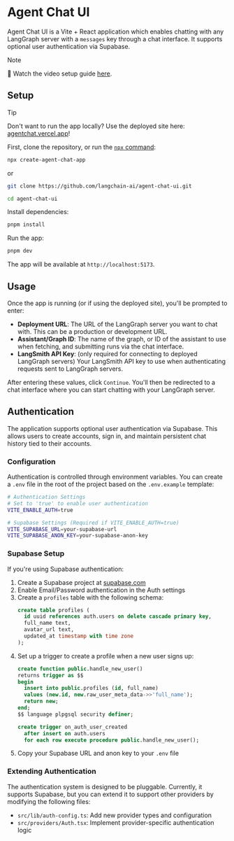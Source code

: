 # Agent Chat UI

Agent Chat UI is a Vite + React application which enables chatting with any LangGraph server with a `messages` key through a chat interface. It supports optional user authentication via Supabase.

> [!NOTE]
> 🎥 Watch the video setup guide [here](https://youtu.be/lInrwVnZ83o).

## Setup

> [!TIP]
> Don't want to run the app locally? Use the deployed site here: [agentchat.vercel.app](https://agentchat.vercel.app)!

First, clone the repository, or run the [`npx` command](https://www.npmjs.com/package/create-agent-chat-app):

```bash
npx create-agent-chat-app
```

or

```bash
git clone https://github.com/langchain-ai/agent-chat-ui.git

cd agent-chat-ui
```

Install dependencies:

```bash
pnpm install
```

Run the app:

```bash
pnpm dev
```

The app will be available at `http://localhost:5173`.

## Usage

Once the app is running (or if using the deployed site), you'll be prompted to enter:

- **Deployment URL**: The URL of the LangGraph server you want to chat with. This can be a production or development URL.
- **Assistant/Graph ID**: The name of the graph, or ID of the assistant to use when fetching, and submitting runs via the chat interface.
- **LangSmith API Key**: (only required for connecting to deployed LangGraph servers) Your LangSmith API key to use when authenticating requests sent to LangGraph servers.

After entering these values, click `Continue`. You'll then be redirected to a chat interface where you can start chatting with your LangGraph server.

## Authentication

The application supports optional user authentication via Supabase. This allows users to create accounts, sign in, and maintain persistent chat history tied to their accounts.

### Configuration

Authentication is controlled through environment variables. You can create a `.env` file in the root of the project based on the `.env.example` template:

```bash
# Authentication Settings
# Set to 'true' to enable user authentication
VITE_ENABLE_AUTH=true

# Supabase Settings (Required if VITE_ENABLE_AUTH=true)
VITE_SUPABASE_URL=your-supabase-url
VITE_SUPABASE_ANON_KEY=your-supabase-anon-key
```

### Supabase Setup

If you're using Supabase authentication:

1. Create a Supabase project at [supabase.com](https://supabase.com)
2. Enable Email/Password authentication in the Auth settings
3. Create a `profiles` table with the following schema:
   ```sql
   create table profiles (
     id uuid references auth.users on delete cascade primary key,
     full_name text,
     avatar_url text,
     updated_at timestamp with time zone
   );
   ```
4. Set up a trigger to create a profile when a new user signs up:
   ```sql
   create function public.handle_new_user() 
   returns trigger as $$
   begin
     insert into public.profiles (id, full_name)
     values (new.id, new.raw_user_meta_data->>'full_name');
     return new;
   end;
   $$ language plpgsql security definer;
   
   create trigger on_auth_user_created
     after insert on auth.users
     for each row execute procedure public.handle_new_user();
   ```
5. Copy your Supabase URL and anon key to your `.env` file

### Extending Authentication

The authentication system is designed to be pluggable. Currently, it supports Supabase, but you can extend it to support other providers by modifying the following files:

- `src/lib/auth-config.ts`: Add new provider types and configuration
- `src/providers/Auth.tsx`: Implement provider-specific authentication logic
